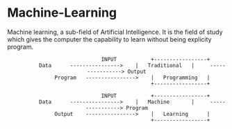# Machine-Learning
<p>

Machine learning, a sub-field of Artificial Intelligence. It is the field of study which gives the computer the capability to learn without being explicity program.

<center>
                                             
                             INPUT           +-----------------+
              Data      ---------------->    |   Traditional   |     ----------------> Output
              Program   ---------------->    |   Programming   |
                                             +-----------------+
              
                             INPUT           +-----------------+
              Data      ---------------->    |   Machine       |     ----------------> Program
              Output    ---------------->    |   Learning      |
                                             +-----------------+
</center>
